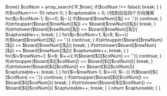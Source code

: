 <?php
class Solution {

    /**
     * @param String[][] $board
     * @return Integer
     */
    function numRookCaptures($board) {
        //首先要找到R
        $rowNum = -1;
        $colNum = -1;
        foreach($board as $rowNum => $row){
            $colNum = array_search('R',$row);
            if($colNum !== false){
                break;
            }
        }
        if($colNum===-1){
            return 0;
        }
        $captureable = 0;
        //找到后往四个方向搜索
        for($j=$colNum-1; $j>=0; $j--){
            if($board[$rowNum][$j] == '.'){
                continue;
            }
            if(strtoupper($board[$rowNum][$j]) == $board[$rowNum][$j]){
                break;
            }
            if(strtolower($board[$rowNum][$j]) == $board[$rowNum][$j]){
                $captureable++;
                break;
            }
        }
        for($j=$colNum+1; $j<8; $j++){
            if($board[$rowNum][$j] == '.'){
                continue;
            }
            if(strtoupper($board[$rowNum][$j]) == $board[$rowNum][$j]){
                break;
            }
            if(strtolower($board[$rowNum][$j]) == $board[$rowNum][$j]){
                $captureable++;
                break;
            }
        }

        for($i=$rowNum+1; $i<8; $i++){
            if($board[$i][$colNum] == '.'){
                continue;
            }
            if(strtoupper($board[$i][$colNum]) == $board[$i][$colNum]){
                break;
            }
            if(strtolower($board[$i][$colNum]) == $board[$i][$colNum]){
                $captureable++;
                break;
            }
        }
        for($i=$rowNum-1; $i>=0; $i--){
            if($board[$i][$colNum] == '.'){
                continue;
            }
            if(strtoupper($board[$i][$colNum]) == $board[$i][$colNum]){
                break;
            }
            if(strtolower($board[$i][$colNum]) == $board[$i][$colNum]){
                $captureable++;
                break;
            }
        }
        return $captureable;
    }
}
